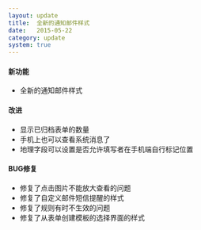 ```yaml
---
layout: update
title:  全新的通知邮件样式
date:   2015-05-22
category: update
system: true
---
```


#### 新功能
* 全新的通知邮件样式

#### 改进
* 显示已归档表单的数量
* 手机上也可以查看系统消息了
* 地理字段可以设置是否允许填写者在手机端自行标记位置

#### BUG修复
* 修复了点击图片不能放大查看的问题
* 修复了自定义邮件短信提醒的样式 
* 修复了规则有时不生效的问题 
* 修复了从表单创建模板的选择界面的样式 
